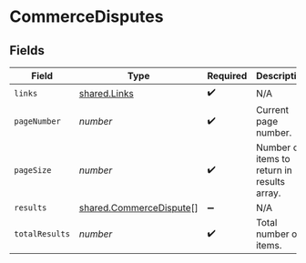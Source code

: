 # CommerceDisputes


## Fields

| Field                                                                     | Type                                                                      | Required                                                                  | Description                                                               |
| ------------------------------------------------------------------------- | ------------------------------------------------------------------------- | ------------------------------------------------------------------------- | ------------------------------------------------------------------------- |
| `links`                                                                   | [shared.Links](../../../sdk/models/shared/links.md)                       | :heavy_check_mark:                                                        | N/A                                                                       |
| `pageNumber`                                                              | *number*                                                                  | :heavy_check_mark:                                                        | Current page number.                                                      |
| `pageSize`                                                                | *number*                                                                  | :heavy_check_mark:                                                        | Number of items to return in results array.                               |
| `results`                                                                 | [shared.CommerceDispute](../../../sdk/models/shared/commercedispute.md)[] | :heavy_minus_sign:                                                        | N/A                                                                       |
| `totalResults`                                                            | *number*                                                                  | :heavy_check_mark:                                                        | Total number of items.                                                    |